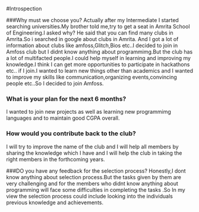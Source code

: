 #Introspection

###Why must we choose you?
Actually after my Intermediate I started searching universities.My brother told me,try to get a seat in Amrita School of Engineering.I asked why? He said that you can find many clubs in Amrita.So i searched in google about clubs in Amrita. And I got a lot of information about clubs like amfoss,Glitch,Bios etc..I decided to join in Amfoss club but I didnt know anything about programmimg.But the club has a lot of multifacted people.I could help myself in learning and improving my knowledge.I think I can get more opportunities to participate in hackathons etc.. if I join.I wanted  to learn new things other than academics and I wanted to improve my skills like communication,organizing events,convincing people etc..So I decided to join Amfoss.

### What is your plan for the next 6 months?
I wanted to join new projects as well as learning new programmimg languages and to maintain good CGPA overall.

### How would you contribute back to the club?
I will try to improve the name of the club and I will help all members by sharing the knowledge which I have and I will help the club in taking the right members in the forthcoming years.

###DO you have any feedback for the selection process?
Honestly,I dont know anything about selection process.But the tasks given by them are very challenging and for the members who didnt know anything about programming will face some difficulties in completing the tasks .So In my view the selection process could include looking into the individuals previous knowledge and achievements.  
